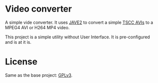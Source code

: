 # Video converter

A simple vide converter. It uses [JAVE2](https://github.com/a-schild/jave2) to convert a simple [TSCC AVIs](https://www.techsmith.com/codecs.html) to a MPEG4 AVI or H264 MP4 video.

This project is a simple utility without User Interface. It is pre-configured and is at it is.


# License

Same as the base project: [GPLv3](https://github.com/sibvisions/videoconverter/blob/master/LICENSE).
